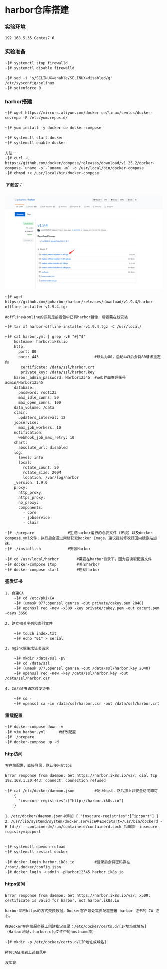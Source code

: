 # harbor仓库搭建

### 实验环境

	192.168.5.35 Centos7.6

### 实验准备

	~]# systemctl stop firewalld
	~]# systemctl disable firewalld
	
	~]# sed -i 's/SELINUX=enable/SELINUX=disabled/g' /etc/sysconfig/selinux 
	~]# setenforce 0
	
### harbor搭建

	~]# wget https://mirrors.aliyun.com/docker-ce/linux/centos/docker-ce.repo -P /etc/yum.repos.d/

	~]# yum install -y docker-ce docker-compose

	~]# systemctl start docker 
	~]# systemctl enable docker

	方法一：
	~]# curl -L https://github.com/docker/compose/releases/download/v1.25.2/docker-compose-`uname -s`-`uname -m` -o /usr/local/bin/docker-compose
	~]# chmod +x /usr/local/bin/docker-compose




##### 下载包：
![](./picture/1.png)

	~]# wget https://github.com/goharbor/harbor/releases/download/v1.9.4/harbor-offline-installer-v1.9.4.tgz

	#offline与online的区别是前者包中已有harbor镜像，后者需在线安装

	~]# tar xf harbor-offline-installer-v1.9.4.tgz -C /usr/local/

	~]# cat harbor.yml | grep -vE "#|^$"
		hostname: harbor.ik8s.io
		http:
		  port: 80
		  port: 443							#默认为80，启动443后会将80请求重定向
		   certificate: /data/ssl/harbor.crt
		   private_key: /data/ssl/harbor.key
		harbor_admin_password: Harbor12345	#web界面管理账号  admin/Harbor12345
		database:
		  password: root123
		  max_idle_conns: 50
		  max_open_conns: 100
		data_volume: /data
		clair:
		  updaters_interval: 12
		jobservice:
		  max_job_workers: 10
		notification:
		  webhook_job_max_retry: 10
		chart:
		  absolute_url: disabled
		log:
		  level: info
		  local:
		    rotate_count: 50
		    rotate_size: 200M
		    location: /var/log/harbor
		_version: 1.9.0
		proxy:
		  http_proxy:
		  https_proxy:
		  no_proxy:
		  components:
		    - core
		    - jobservice
		    - clair

	~]# ./prepare				#生成harbor运行的必要文件（环境）以及docker-compose.yml文件；执行后会通过网络获取Docker Image，建议提前修改好国内镜像站加速。
	~]# ./install.sh 			#安装Harbor 

	~]# cd /usr/local/harbor		#需要在harbor目录下，因为要读取配置文件
	~]# docker-compose stop			#关闭harbor
	~]# docker-compose start		#启动harbor
	
#### 签发证书

	1. 自建CA
		~]# cd /etc/pki/CA
		~]# (umask 077;openssl genrsa -out private/cakey.pem 2048)
		~]# openssl req -new -x509 -key private/cakey.pem -out cacert.pem -days 3650

	2. 建立相关序列和索引文件
	
		~]# touch index.txt
		~]# echo "01" > serial
	
	3. nginx端生成证书请求
		
		~]# mkdir /data/ssl -pv
		~]# cd /data/ssl
		~]# (umask 077;openssl genrsa -out /data/ssl/harbor.key 2048)
		~]# openssl req -new -key /data/ssl/harbor.key -out /data/ssl/harbor.csr
	
	4. CA为证书请求颁发证书
		
		~]# cd -
		~]# openssl ca -in /data/ssl/harbor.csr -out /data/ssl/harbor.crt

#### 重载配置

	~]# docker-compose down -v
	~]# vim harbor.yml		#修改配置
	~]# ./prepare
	~]# docker-compose up -d
		

#### http访问

	客户端配置，直接登录，默认使用https

	Error response from daemon: Get https://harbor.ik8s.io/v2/: dial tcp 192.168.1.20:443: connect: connection refused

	~]# cat /etc/docker/daemon.json 		#配上host，然后加上非安全访问即可
		{
		  "insecure-registries":["http://harbor.ik8s.io"]
		}

	1、/etc/docker/daemon.json中添加 { "insecure-registries":[“ip:port"] }
	2、/usr/lib/systemd/system/docker.service中ExecStart=/usr/bin/dockerd -H fd:// --containerd=/run/containerd/containerd.sock 后面加--insecure-registry=ip:port


	~]# systemctl daemon-reload
	~]# systemctl restart docker 

	~]# docker login harbor.ik8s.io 		#登录后会将密码存在 /root/.docker/config.json
	~]# docker login -uadmin -pHarbor12345 harbor.ik8s.io

#### https访问

	Error response from daemon: Get https://harbor.ik8s.io/v2/: x509: certificate is valid for harbor, not harbor.ik8s.io

	harbor采用https的方式交换数据，Docker客户端处需要配置签署 harbor 证书的 CA 证书。

    在Docker客户端服务器上创建指定目录：/etc/docker/certs.d/[IP地址或域名]（Harbor地址，harbor.cfg文件中的hostname项）

	~]# mkdir -p /etc/docker/certs.d/[IP地址或域名]

    拷贝CA证书到上述目录中

	没实现